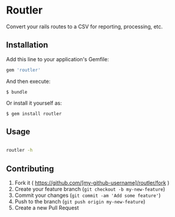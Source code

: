 # Routler

Convert your rails routes to a CSV for reporting, processing, etc.

## Installation

Add this line to your application's Gemfile:

```ruby
gem 'routler'
```

And then execute:

    $ bundle

Or install it yourself as:

    $ gem install routler

## Usage

```bash

routler -h

```

## Contributing

1. Fork it ( https://github.com/[my-github-username]/routler/fork )
2. Create your feature branch (`git checkout -b my-new-feature`)
3. Commit your changes (`git commit -am 'Add some feature'`)
4. Push to the branch (`git push origin my-new-feature`)
5. Create a new Pull Request
